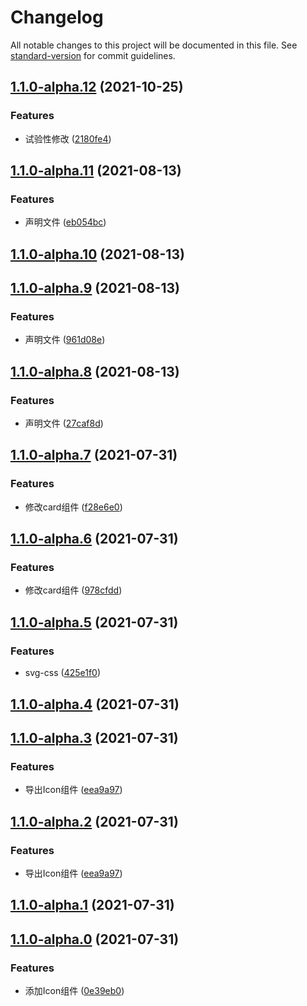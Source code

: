 # Changelog

All notable changes to this project will be documented in this file. See [standard-version](https://github.com/conventional-changelog/standard-version) for commit guidelines.

## [1.1.0-alpha.12](https://github.com/zzfn/design/compare/v1.1.0-alpha.11...v1.1.0-alpha.12) (2021-10-25)


### Features

* 试验性修改 ([2180fe4](https://github.com/zzfn/design/commit/2180fe41dfa72b0ba4d3930d800bd61567b189c4))

## [1.1.0-alpha.11](https://github.com/zzfn/design/compare/v1.1.0-alpha.10...v1.1.0-alpha.11) (2021-08-13)


### Features

* 声明文件 ([eb054bc](https://github.com/zzfn/design/commit/eb054bc702702b25b105bcc761cf3ae20cf99588))

## [1.1.0-alpha.10](https://github.com/zzfn/design/compare/v1.1.0-alpha.9...v1.1.0-alpha.10) (2021-08-13)

## [1.1.0-alpha.9](https://github.com/zzfn/design/compare/v1.1.0-alpha.8...v1.1.0-alpha.9) (2021-08-13)


### Features

* 声明文件 ([961d08e](https://github.com/zzfn/design/commit/961d08e78d4df23599c637dcdd827b5deb5e50d0))

## [1.1.0-alpha.8](https://github.com/zzfn/design/compare/v1.1.0-alpha.7...v1.1.0-alpha.8) (2021-08-13)


### Features

* 声明文件 ([27caf8d](https://github.com/zzfn/design/commit/27caf8d82fd6f6056348e4e2f00381c637c402b9))

## [1.1.0-alpha.7](https://github.com/zzfn/design/compare/v1.1.0-alpha.6...v1.1.0-alpha.7) (2021-07-31)


### Features

* 修改card组件 ([f28e6e0](https://github.com/zzfn/design/commit/f28e6e00253a7fa7cbd50f74c7b83f942ec60a6a))

## [1.1.0-alpha.6](https://github.com/zzfn/design/compare/v1.1.0-alpha.5...v1.1.0-alpha.6) (2021-07-31)


### Features

* 修改card组件 ([978cfdd](https://github.com/zzfn/design/commit/978cfdd94e717f55528c1b03cfae0dc9fffe2e6c))

## [1.1.0-alpha.5](https://github.com/zzfn/design/compare/v1.1.0-alpha.4...v1.1.0-alpha.5) (2021-07-31)


### Features

* svg-css ([425e1f0](https://github.com/zzfn/design/commit/425e1f024638abd8c5520416040e8e3a0adfa622))

## [1.1.0-alpha.4](https://github.com/zzfn/design/compare/v1.1.0-alpha.3...v1.1.0-alpha.4) (2021-07-31)

## [1.1.0-alpha.3](https://github.com/zzfn/design/compare/v1.1.0-alpha.1...v1.1.0-alpha.3) (2021-07-31)


### Features

* 导出Icon组件 ([eea9a97](https://github.com/zzfn/design/commit/eea9a974dd476165d7cebdb294874250c0d511d2))

## [1.1.0-alpha.2](https://github.com/zzfn/design/compare/v1.1.0-alpha.1...v1.1.0-alpha.2) (2021-07-31)


### Features

* 导出Icon组件 ([eea9a97](https://github.com/zzfn/design/commit/eea9a974dd476165d7cebdb294874250c0d511d2))

## [1.1.0-alpha.1](https://github.com/zzfn/design/compare/v1.1.0-alpha.0...v1.1.0-alpha.1) (2021-07-31)

## [1.1.0-alpha.0](https://github.com/zzfn/design/compare/v1.0.4-1...v1.1.0-alpha.0) (2021-07-31)


### Features

* 添加Icon组件 ([0e39eb0](https://github.com/zzfn/design/commit/0e39eb0eefd62d848d475f0779310b81a7a0c733))
